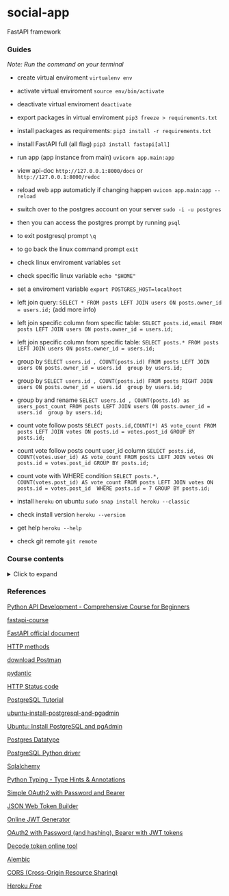 # social-app
FastAPI framework

### Guides

*Note: Run the command on your terminal*

- create virtual enviroment `virtualenv env`
- activate virtual enviroment `source env/bin/activate`
- deactivate virtual enviroment `deactivate`
- export packages in virtual enviroment `pip3 freeze > requirements.txt`
- install packages as requirements: `pip3 install -r requirements.txt`
- install FastAPI full (all flag) `pip3 install fastapi[all]`
- run app (app instance from main) `uvicorn app.main:app`
- view api-doc `http://127.0.0.1:8000/docs` or `http://127.0.0.1:8000/redoc`
- reload web app automaticly if changing happen `uvicon app.main:app --reload`
- switch over to the postgres account on your server `sudo -i -u postgres`
- then you can access the postgres prompt by running `psql`
- to exit postgresql prompt `\q`
- to go back the linux command prompt `exit`
- check linux enviroment variables `set`
- check specific linux variable `echo "$HOME"`
- set a enviroment variable `export POSTGRES_HOST=localhost`
- left join query: `SELECT * FROM posts LEFT JOIN users ON posts.owner_id = users.id;` (add more info)
- left join specific column from specific table: `SELECT posts.id,email FROM posts LEFT JOIN users ON posts.owner_id = users.id;`

- left join specific column from specific table: `SELECT posts.* FROM posts LEFT JOIN users ON posts.owner_id = users.id;`

- group by `SELECT users.id , COUNT(posts.id) FROM posts LEFT JOIN users ON posts.owner_id = users.id  group by users.id;`

- group by `SELECT users.id , COUNT(posts.id) FROM posts RIGHT JOIN users ON posts.owner_id = users.id  group by users.id;`

- group by and rename `SELECT users.id , COUNT(posts.id) as users_post_count FROM posts LEFT JOIN users ON
posts.owner_id = users.id  group by users.id;`

- count vote follow posts `SELECT posts.id,COUNT(*) AS vote_count FROM posts LEFT JOIN votes ON
posts.id = votes.post_id GROUP BY posts.id;`

- count vote follow posts count user_id column `SELECT posts.id, COUNT(votes.user_id) AS vote_count FROM posts LEFT JOIN votes ON posts.id = votes.post_id GROUP BY posts.id;`

- count vote with WHERE condition `SELECT posts.*, COUNT(votes.post_id) AS vote_count FROM posts LEFT JOIN votes ON posts.id = votes.post_id  WHERE posts.id = 7 GROUP BY posts.id;`

- install `heroku` on ubuntu `sudo snap install heroku --classic`
- check install version `heroku --version`
- get help `heroku --help`
- check git remote `git remote`
### Course contents

<details><summary>Click to expand</summary>
<p>

**Section 1: Intro**

- [Intro](https://github.com/iteam1/social-app/tree/v1)

- [Project Overview](https://github.com/iteam1/social-app/tree/v1)

- [Mac Python Installation](https://github.com/iteam1/social-app/tree/v1)

**Section 2: Setup & installation**

- [Mac VS Code install and setup](https://github.com/iteam1/social-app/tree/v1)

- [Windows Python Installation](https://github.com/iteam1/social-app/tree/v1)

- [Windows VS Code install and setup](https://github.com/iteam1/social-app/tree/v1)

- [Python virtual Env Basics](https://github.com/iteam1/social-app/tree/v1)

- [Virtual Env on windows](https://github.com/iteam1/social-app/tree/v1)

- [Virtual Env on Mac](https://github.com/iteam1/social-app/tree/v1)

**Section 3: FastAPI**

- [Install dependencies w/ pip](https://github.com/iteam1/social-app/tree/v1)

- [Starting FastAPI](https://github.com/iteam1/social-app/tree/v1)

- [Path Operations](https://github.com/iteam1/social-app/tree/v2)

- [Intro Postman](https://github.com/iteam1/social-app/tree/v2)

- [HTTP Requests](https://github.com/iteam1/social-app/tree/v2)

- [Schema Validation with Pydantic](https://github.com/iteam1/social-app/tree/v3)

- [CRUD Operations](https://github.com/iteam1/social-app/tree/v4)

- [Storing in Array](https://github.com/iteam1/social-app/tree/v4)

- [Creating](https://github.com/iteam1/social-app/tree/v4)

- [Postman Collections & saving requests](https://github.com/iteam1/social-app/tree/v4)

- [Retrieve One](https://github.com/iteam1/social-app/tree/v4)

- [Path order Matters](https://github.com/iteam1/social-app/tree/v4)

- [Changing response Status Codes](https://github.com/iteam1/social-app/tree/v5)

- [Deleting](https://github.com/iteam1/social-app/tree/v5)

- [Updating](https://github.com/iteam1/social-app/tree/v5)

- [Automatic Documentation](https://github.com/iteam1/social-app/tree/v5)

- [Python packages](https://github.com/iteam1/social-app/tree/v6)

**Section 4: Databases**

- [Database Intro](https://github.com/iteam1/social-app/tree/v6)

- [Postgres Windows Install](https://github.com/iteam1/social-app/tree/v6)

- [Postgres Mac Install](https://github.com/iteam1/social-app/tree/v6)

- [Database Schema & Tables](https://github.com/iteam1/social-app/tree/v6)

- [Managing Postgres with PgAdmin GUI](https://github.com/iteam1/social-app/tree/v6)

- [Your first SQL Query](https://github.com/iteam1/social-app/tree/v6)

- [Filter results with "where"](https://github.com/iteam1/social-app/tree/v6)

- [SQL Operators](https://github.com/iteam1/social-app/tree/v6)

- [IN](https://github.com/iteam1/social-app/tree/v6)

- [Pattern matching with LIKE](https://github.com/iteam1/social-app/tree/v6)

- [Ordering Results](https://github.com/iteam1/social-app/tree/v6)

- [LIMIT & OFFSET](https://github.com/iteam1/social-app/tree/v6)

- [Modifying Data](https://github.com/iteam1/social-app/tree/v6)

**Section 5: Python + Raw SQL**

- [Setup App Database](https://github.com/iteam1/social-app/tree/v7)

- [Connecting to database w/ Python](https://github.com/iteam1/social-app/tree/v7)

- [Database CRUD](https://github.com/iteam1/social-app/tree/v7)

**Section 6: ORMs**

- [ORM intro](https://github.com/iteam1/social-app/tree/v8)

- [SQLALCHEMY setup](https://github.com/iteam1/social-app/tree/v8)

- [Adding CreatedAt Column](https://github.com/iteam1/social-app/tree/v8)

- [Get All](https://github.com/iteam1/social-app/tree/v8)

- [Create](https://github.com/iteam1/social-app/tree/v8)

- [Get by ID](https://github.com/iteam1/social-app/tree/v8)

- [Delete](https://github.com/iteam1/social-app/tree/v8)

- [Update](https://github.com/iteam1/social-app/tree/v8)

**Section 7: Pydantic Models**

- [Pydantic vs ORM Models](https://github.com/iteam1/social-app/tree/v9)

- [Pydantic Models Deep Dive](https://github.com/iteam1/social-app/tree/v9)

- [Response Model](https://github.com/iteam1/social-app/tree/v9)

**Section 8: Authentication & Users**

- [Creating Users Table](https://github.com/iteam1/social-app/tree/v9)

- [User Registration Path Operation](https://github.com/iteam1/social-app/tree/v9)

- [Hashing Passwords](https://github.com/iteam1/social-app/tree/v9)

- [Refractor Hashing Logic](https://github.com/iteam1/social-app/tree/v9)

- [Get User by ID](https://github.com/iteam1/social-app/tree/v9)

- [FastAPI Routers](https://github.com/iteam1/social-app/tree/v10)

- [Router Prefix](https://github.com/iteam1/social-app/tree/v11)

- [Router Tags](https://github.com/iteam1/social-app/tree/v11)

- [JWT Token Basics](https://github.com/iteam1/social-app/tree/v12)

- [Login Process](https://github.com/iteam1/social-app/tree/v12)

- [Creating Token](https://github.com/iteam1/social-app/tree/v12)

- [OAuth2 PasswordRequestForm](https://github.com/iteam1/social-app/tree/v13)

- [Verify user is Logged In](https://github.com/iteam1/social-app/tree/v13)

- [Fixing Bugs](https://github.com/iteam1/social-app/tree/v13)

- [Protecting Routes](https://github.com/iteam1/social-app/tree/v13)

- [Test Expired Token](https://github.com/iteam1/social-app/tree/v13)

- [Fetching User in Protected Routes](https://github.com/iteam1/social-app/tree/v13)

- [Postman advanced Features](https://github.com/iteam1/social-app/tree/v13)

**Section 9: Relationships**

- [SQL Relationship Basics](https://github.com/iteam1/social-app/tree/v14)

- [Postgres Foreign Keys](https://github.com/iteam1/social-app/tree/v14)

- [SQLAlchemy Foreign Keys](https://github.com/iteam1/social-app/tree/v14)

- [Update Schema to include User](https://github.com/iteam1/social-app/tree/v14)

- [Assigning Owner id when creating new](https://github.com/iteam1/social-app/tree/v14)

- [Delete and Update only your own](https://github.com/iteam1/social-app/tree/v14)

- [Only Retrieving Logged in User's](https://github.com/iteam1/social-app/tree/v14)

- [Sqlalchemy Relationships](https://github.com/iteam1/social-app/tree/v14)

- [Query Parameters](https://github.com/iteam1/social-app/tree/v14)

- [Cleanup our main.py file](https://github.com/iteam1/social-app/tree/v14)

- [Env Variables](https://github.com/iteam1/social-app/tree/v15)

**Section 10: Vote/Like System**

- [Vote/Like Theory](https://github.com/iteam1/social-app/tree/v15)

- [Votes Table](https://github.com/iteam1/social-app/tree/v15)

- [Votes Sqlalchemy](https://github.com/iteam1/social-app/tree/v15)

- [Votes Route](https://github.com/iteam1/social-app/tree/v15)

- [SQL Joins](https://github.com/iteam1/social-app/tree/v15)

- [Joins in SqlAlchemy](https://github.com/iteam1/social-app/tree/v15)

- [Get One with Joins](https://github.com/iteam1/social-app/tree/v15)

**Section 11: Database Migration w/ Alembic**

- [What is a database migration tool](https://github.com/iteam1/social-app/tree/v16)

- [Alembic Setup](https://github.com/iteam1/social-app/tree/v16)

- [Disable SqlAlchemy create Engine](https://github.com/iteam1/social-app/tree/v16)

**Section 12: Pre Deployment Checklist**

- [What is CORS?](https://github.com/iteam1/social-app/tree/v17)

- [Git PreReqs](https://github.com/iteam1/social-app/tree/v17)

- [Git Install](https://github.com/iteam1/social-app/tree/v17)

- [Github](https://github.com/iteam1/social-app/tree/v17)

**Section 13: Deployment Heroku**

- [Heroku intro](https://github.com/iteam1/social-app/tree/v18)

- [Create Heroku App](https://github.com/iteam1/social-app/tree/v18)

- [Heroku procfile](https://github.com/iteam1/social-app/tree/v18)

- [Adding a Postgres database](https://github.com/iteam1/social-app/tree/v18)

- [Env Variables in Heroku](https://github.com/iteam1/social-app/tree/v18)

- [Alembic migrations on Heroku Postgres instance](https://github.com/iteam1/social-app/tree/v18)

- [Pushing changed to production](https://github.com/iteam1/social-app/tree/v18)

**Section 14: Deployment Ubuntu**

- Create an Ubuntu VM

- Update packages

- Install Python

- Install Postgres & setup password

- Postgres Config

- Create new user and setup python evironment

- Env Variables

- Alembic migrations on production database

- Gunicorn

- Creating a Systemd service

- NGINX

- Setting up Domain name

- SSL/HTTPS

- NGINX enable

- Firewall

- Pushing code changes to Production

**Section 15: Docker**

- Dockerfile

- Docker Compose

- Postgres Container

- Bind Mounts

- Dockerhub

- Production vs Development

**Section 16: Testing**

- Testing Intro

- Writing your first test

- The -s & -v flags

- Testing more functions

- Parametrize

- Testing Classes

- Fixtures

- Combining Fixtures + Parametrize

- Testing Exceptions

- FastAPI TestClient

- Pytest flags

- Test create user

- Setup testing database

- Create & destroy database after each test

- More Fixtures to handle database interaction

- Trailing slashes in path

- Fixture scope

- Test user fixture

- Test/validate token

- Conftest.py

- Testing

**Section 17: CI/CD pipeline**

- CI/CD intro

- Github Actions

- Creating Jobs

- setup python/dependencies/pytest

- Env variables

- Github Secrets

- Testing database

- Building Docker images

- Deploy to heroku

- Failing tests in pipeline

- Deploy to Ubuntu

</p>
</details>

### References

[Python API Development - Comprehensive Course for Beginners](https://www.youtube.com/watch?v=0sOvCWFmrtA)

[fastapi-course](https://github.com/Sanjeev-Thiyagarajan/fastapi-course)

[FastAPI official document](https://fastapi.tiangolo.com/tutorial/)

[HTTP methods](https://developer.mozilla.org/en-US/docs/Web/HTTP/Methods)

[download Postman](https://www.postman.com/downloads/)

[pydantic](https://pydantic-docs.helpmanual.io/)

[HTTP Status code](https://developer.mozilla.org/en-US/docs/Web/HTTP/Status)

[PostgreSQL Tutorial](https://www.postgresqltutorial.com/)

[ubuntu-install-postgresql-and-pgadmin](https://codingpub.dev/ubuntu-install-postgresql-and-pgadmin/)

[Ubuntu: Install PostgreSQL and pgAdmin](https://www.pgadmin.org/download/pgadmin-4-apt/)

[Postgres Datatype](https://www.postgresql.org/docs/current/datatype.html)

[PostgreSQL Python driver](https://www.psycopg.org/docs/)

[Sqlalchemy](https://www.sqlalchemy.org/)

[Python Typing - Type Hints & Annotations](https://www.youtube.com/watch?v=QORvB-_mbZ0)

[Simple OAuth2 with Password and Bearer](https://fastapi.tiangolo.com/tutorial/security/simple-oauth2/)

[JSON Web Token Builder](http://jwtbuilder.jamiekurtz.com/)

[Online JWT Generator](https://www.javainuse.com/jwtgenerator)

[OAuth2 with Password (and hashing), Bearer with JWT tokens](https://fastapi.tiangolo.com/tutorial/security/oauth2-jwt/)

[Decode token online tool](http://calebb.net/)

[Alembic](https://alembic.sqlalchemy.org/en/latest/)

[CORS (Cross-Origin Resource Sharing)](https://fastapi.tiangolo.com/tutorial/cors/)

[Heroku *Free*](https://www.heroku.com/)